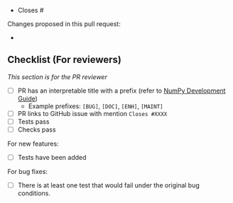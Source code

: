 <!--- Until this PR is ready for review, you can include [WIP] in the title, or create a draft PR. -->


<!---
Below is a suggested pull request template. Feel free to add more details you feel are relevant/necessary.

-->

<!-- 
Please indicate after the # which issue you're closing with this PR, if applicable.
If the PR closes multiple issues, include "Closes" before each one is listed.
You can also link to other issues if necessary, e.g. "See also #1234".

https://help.github.com/articles/closing-issues-using-keywords
-->
- Closes #

<!-- 
Please give a brief overview of what has changed or been added in the PR.
This can include anything specific the maintainers should be looking for when they review the PR.
-->
Changes proposed in this pull request:

- 

<!-- To be checked off by reviewers -->
## Checklist (For reviewers)
_This section is for the PR reviewer_

- [ ] PR has an interpretable title with a prefix (refer to [NumPy Development Guide](https://numpy.org/doc/stable/dev/development_workflow.html#writing-the-commit-message))
  - Example prefixes: `[BUG]`, `[DOC]`, `[ENH]`, `[MAINT]`
- [ ] PR links to GitHub issue with mention `Closes #XXXX`
- [ ] Tests pass
- [ ] Checks pass

For new features:
- [ ] Tests have been added

For bug fixes:
- [ ] There is at least one test that would fail under the original bug conditions.
